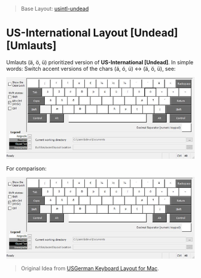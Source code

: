 > Base Layout: [usintl-undead](../usintl-undead)

# US-International Layout [Undead] [Umlauts]

Umlauts (ä, ö, ü) prioritized version of **US-International [Undead]**.
In simple words: Switch accent versions of the chars (á, ó, ú) ↔ (ä, ö, ü), see:

![US-International Layout [Undead] [Umlauts]](../../.github/usintl-undead-umlauts.jpg)

For comparison:

![US-International Layout [Undead]](../../.github/usintl-undead.jpg)

> Original Idea from [USGerman Keyboard Layout for Mac](https://hci.rwth-aachen.de/usgermankeyboard).